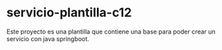 # servicio-plantilla-c12
Este proyecto es una plantilla que contiene una base para poder crear un servicio con java springboot.
